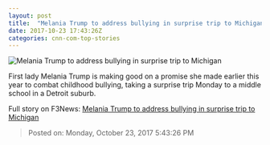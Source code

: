 ```yaml
---
layout: post
title:  "Melania Trump to address bullying in surprise trip to Michigan"
date: 2017-10-23 17:43:26Z
categories: cnn-com-top-stories
---
```


![Melania Trump to address bullying in surprise trip to Michigan](http://cdn.cnn.com/cnnnext/dam/assets/170928091140-melania-trump-poland-07-06-2017-super-tease.jpg)

First lady Melania Trump is making good on a promise she made earlier this year to combat childhood bullying, taking a surprise trip Monday to a middle school in a Detroit suburb.


Full story on F3News: [Melania Trump to address bullying in surprise trip to Michigan](http://www.f3nws.com/n/EQCkn)

> Posted on: Monday, October 23, 2017 5:43:26 PM
